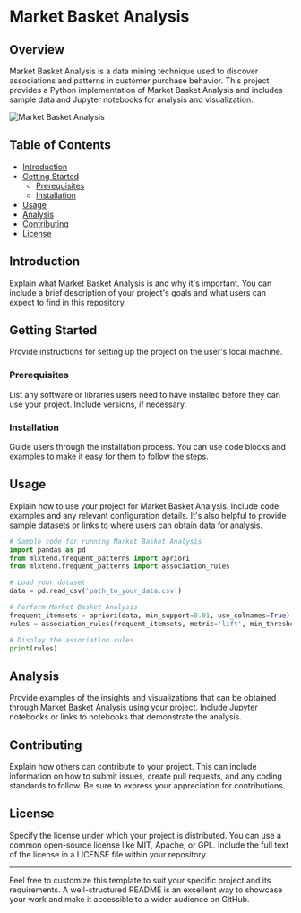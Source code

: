  

# Market Basket Analysis

## Overview

Market Basket Analysis is a data mining technique used to discover associations and patterns in customer purchase behavior. This project provides a Python implementation of Market Basket Analysis and includes sample data and Jupyter notebooks for analysis and visualization.

![Market Basket Analysis](insert_image_url_here)

## Table of Contents

- [Introduction](#introduction)
- [Getting Started](#getting-started)
  - [Prerequisites](#prerequisites)
  - [Installation](#installation)
- [Usage](#usage)
- [Analysis](#analysis)
- [Contributing](#contributing)
- [License](#license)

## Introduction

Explain what Market Basket Analysis is and why it's important. You can include a brief description of your project's goals and what users can expect to find in this repository.

## Getting Started

Provide instructions for setting up the project on the user's local machine.

### Prerequisites

List any software or libraries users need to have installed before they can use your project. Include versions, if necessary.

### Installation

Guide users through the installation process. You can use code blocks and examples to make it easy for them to follow the steps.

## Usage

Explain how to use your project for Market Basket Analysis. Include code examples and any relevant configuration details. It's also helpful to provide sample datasets or links to where users can obtain data for analysis.

```python
# Sample code for running Market Basket Analysis
import pandas as pd
from mlxtend.frequent_patterns import apriori
from mlxtend.frequent_patterns import association_rules

# Load your dataset
data = pd.read_csv('path_to_your_data.csv')

# Perform Market Basket Analysis
frequent_itemsets = apriori(data, min_support=0.01, use_colnames=True)
rules = association_rules(frequent_itemsets, metric='lift', min_threshold=1.0)

# Display the association rules
print(rules)
```

## Analysis

Provide examples of the insights and visualizations that can be obtained through Market Basket Analysis using your project. Include Jupyter notebooks or links to notebooks that demonstrate the analysis.

## Contributing

Explain how others can contribute to your project. This can include information on how to submit issues, create pull requests, and any coding standards to follow. Be sure to express your appreciation for contributions.

## License

Specify the license under which your project is distributed. You can use a common open-source license like MIT, Apache, or GPL. Include the full text of the license in a LICENSE file within your repository.

---

Feel free to customize this template to suit your specific project and its requirements. A well-structured README is an excellent way to showcase your work and make it accessible to a wider audience on GitHub.
